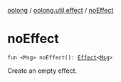 [oolong](../index.md) / [oolong.util.effect](index.md) / [noEffect](./no-effect.md)

# noEffect

`fun <Msg> noEffect(): `[`Effect`](../oolong/-effect.md)`<`[`Msg`](no-effect.md#Msg)`>`

Create an empty effect.

